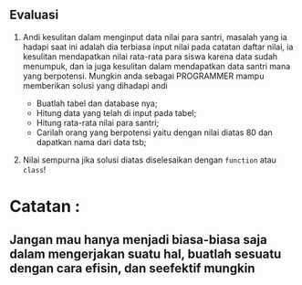 ## Evaluasi

1. Andi kesulitan dalam menginput data nilai para santri, masalah yang ia hadapi saat ini adalah dia terbiasa
   input nilai pada catatan daftar nilai, ia kesulitan mendapatkan nilai rata-rata para siswa karena data
   sudah menumpuk, dan ia juga kesulitan dalam mendapatkan data santri mana yang berpotensi. Mungkin anda sebagai PROGRAMMER
   mampu memberikan solusi yang dihadapi andi
   * Buatlah tabel dan database nya;
   * Hitung data yang telah di input pada tabel;
   * Hitung rata-rata nilai para santri;
   * Carilah orang yang berpotensi yaitu dengan nilai diatas 80 dan dapatkan nama dari data tsb;

2. Nilai sempurna jika solusi diatas diselesaikan dengan `function` atau `class`!


# Catatan :
## Jangan mau hanya menjadi biasa-biasa saja dalam mengerjakan suatu hal, buatlah sesuatu dengan cara efisin, dan seefektif mungkin
